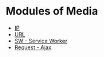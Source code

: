 
# Modules of Media

- [IP](./ip.md)
- [URL](./url.md)
- [SW - Service Worker](./sw.md)
- [Request - Ajax](./request.md)